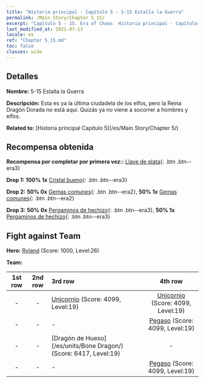```yaml
---
title: "Historia principal - Capítulo 5 - 5-15 Estalla la Guerra"
permalink: /Main Story/Chapter 5_15/
excerpt: "Capítulo 5 - 15. Era of Chaos  Historia principal - Capítulo 5_15. 5-15 Estalla la Guerra"
last_modified_at: 2021-07-13
locale: es
ref: "Chapter 5_15.md"
toc: false
classes: wide
---
```


## Detalles

 **Nombre:** 5-15 Estalla la Guerra

 **Descripción:** Esta es ya la última ciudadela de los elfos, pero la Reina Dragón Dorada no está aquí. Quizás ya no viene a socorrer a hombres y elfos.

 **Related to:** [Historia principal Capítulo 5](/es/Main Story/Chapter 5/)

## Recompensa obtenida

 **Recompensa por completar por primera vez::** [Llave de plata](/ItemsES/con_693/){: .btn .btn--era3}

 **Drop 1:** **100% 1x** [Cristal bueno](/ItemsES/mat_17/){: .btn .btn--era3}

 **Drop 2:** **50% 0x** [Gemas comunes](/ItemsES/mat_10/){: .btn .btn--era2}, **50% 1x** [Gemas comunes](/ItemsES/mat_10/){: .btn .btn--era2}

 **Drop 3:** **50% 0x** [Pergaminos de hechizo](/ItemsES/con_694/){: .btn .btn--era3}, **50% 1x** [Pergaminos de hechizo](/ItemsES/con_694/){: .btn .btn--era3}


## Fight against Team
 **Hero:** [Ryland](/es/heroes/Ryland/) (Score: 1000, Level:26)

 **Team:**


  | 1st row | 2nd row | 3rd row | 4th row |
  |:----:|:----:|:----|:----:|
  | - | - | [Unicornio](/es/units/Unicorn/) (Score: 4099, Level:19)  | [Unicornio](/es/units/Unicorn/) (Score: 4099, Level:19)  |
  | - | - | - | [Pegaso](/es/units/Pegasus/) (Score: 4099, Level:19)  |
  | - | - | [Dragón de Hueso](/es/units/Bone Dragon/) (Score: 6417, Level:19)  | - |
  | - | - | - | [Pegaso](/es/units/Pegasus/) (Score: 4099, Level:19)  |


